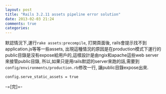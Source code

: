 ```yaml
---
layout: post
title: "Rails 3.2.11 assets pipeline error solution"
date: 2013-02-03 21:24
comments: true
categories: 
---
```

默認情況下,運行`rake assets:precompile`, 打開頁面後, rails會提示找不到application.js等等一些assets, 出現這種情況的原因是在production模式下運行的public目錄是沒有expose給用戶的,這樣設計是由ngix和apache這些web server來接管public目錄, 所以,如果只是用rails默認的server來跑的話,需要到`config/environments/production.rb`修改一行, 讓public目錄expose出來.

`config.serve_static_assets = true`

-=[完]=-